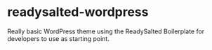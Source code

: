 readysalted-wordpress
=====================

Really basic WordPress theme using the ReadySalted Boilerplate for developers to use as starting point.